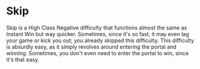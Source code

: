 # Skip

Skip is a High Class Negative difficulty that functions almost the same as Instant Win but way quicker. Sometimes, since it's so fast, it may even lag your game or kick you out; you already skipped this difficulty. This difficulty is absurdly easy, as it simply revolves around entering the portal and winning. Sometimes, you don't even need to enter the portal to win, since it's that easy.

